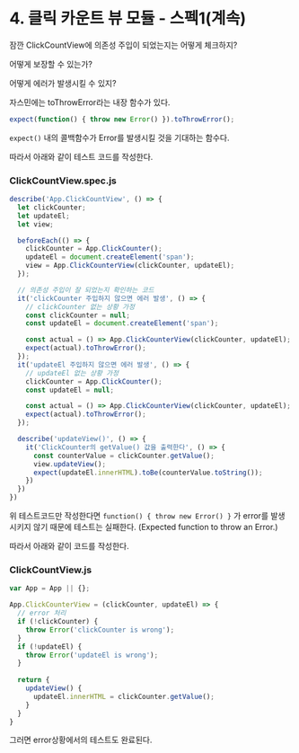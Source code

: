 # 4. 클릭 카운트 뷰 모듈 - 스펙1(계속)

잠깐 ClickCountView에 의존성 주입이 되었는지는 어떻게 체크하지?

어떻게 보장할 수 있는가?

어떻게 에러가 발생시킬 수 있지?

자스민에는 toThrowError라는 내장 함수가 있다.

```js
expect(function() { throw new Error() }).toThrowError();
```

`expect()` 내의 콜백함수가 Error를 발생시킬 것을 기대하는 함수다.

따라서 아래와 같이 테스트 코드를 작성한다.

### ClickCountView.spec.js

```js
describe('App.ClickCountView', () => {
  let clickCounter;
  let updateEl;
  let view;

  beforeEach(() => {
    clickCounter = App.ClickCounter();
    updateEl = document.createElement('span');
    view = App.ClickCounterView(clickCounter, updateEl);
  });

  // 의존성 주입이 잘 되었는지 확인하는 코드
  it('clickCounter 주입하지 않으면 에러 발생', () => {
    // clickCounter 없는 상황 가정
    const clickCounter = null;
    const updateEl = document.createElement('span');

    const actual = () => App.ClickCounterView(clickCounter, updateEl); 
    expect(actual).toThrowError();
  });
  it('updateEl 주입하지 않으면 에러 발생', () => {
    // updateEl 없는 상황 가정
    clickCounter = App.ClickCounter();
    const updateEl = null;

    const actual = () => App.ClickCounterView(clickCounter, updateEl); 
    expect(actual).toThrowError();
  });

  describe('updateView()', () => {
    it('ClickCounter의 getValue() 값을 출력한다', () => {
      const counterValue = clickCounter.getValue();
      view.updateView(); 
      expect(updateEl.innerHTML).toBe(counterValue.toString()); 
    })
  })
})
```

위 테스트코드만 작성한다면 `function() { throw new Error() }` 가 error를 발생시키지 않기 때문에 테스트는 실패한다. (Expected function to throw an Error.)

따라서 아래와 같이 코드를 작성한다.

### ClickCountView.js

```js
var App = App || {};

App.ClickCounterView = (clickCounter, updateEl) => {
  // error 처리
  if (!clickCounter) {
    throw Error('clickCounter is wrong');
  }
  if (!updateEl) {
    throw Error('updateEl is wrong');
  }
  
  return {
    updateView() {
      updateEl.innerHTML = clickCounter.getValue();
    }
  }
}
```

그러면 error상황에서의 테스트도 완료된다.